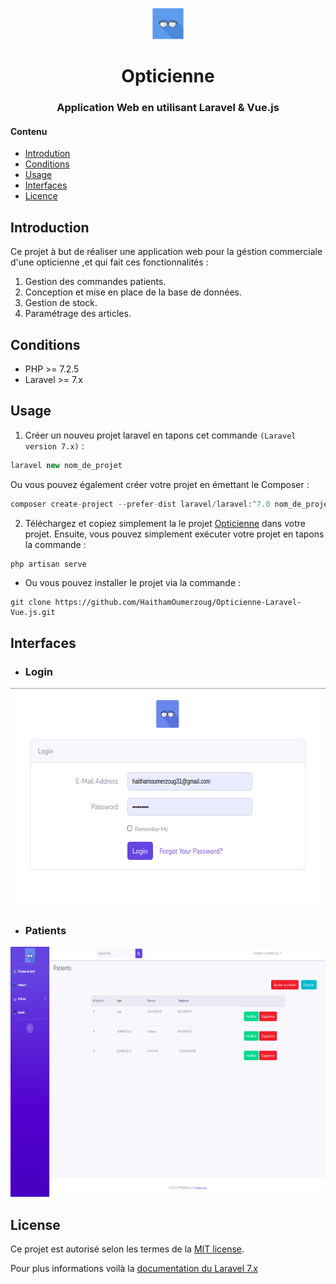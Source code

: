 <p align="center"><img alt="https://github.com/HaithamOumerzoug/Opticienne" src="public/Images/logo.png" href="" width="50" height="50"></p>

<p align="center">
<h1 align="center">Opticienne</h1>
<h3 align="center">Application Web en utilisant Laravel & Vue.js</h3>

#### Contenu
* [Introdution](#introduction)
* [Conditions](#conditions)
* [Usage](#usage)
* [Interfaces](#interfaces)
* [Licence](#licence)

## Introduction
Ce projet à but de réaliser une application web pour la géstion commerciale d'une opticienne ,et qui fait ces fonctionnalités :
1. Gestion des commandes patients.
1. Conception et mise en place de la base de données.
1. Gestion de stock.
1. Paramétrage des articles.

## Conditions 
- PHP  >= 7.2.5
- Laravel >= 7.x

## Usage
1. Créer un nouveu projet laravel en tapons cet commande `(Laravel version 7.x)` :
```php 
laravel new nom_de_projet
```
Ou vous pouvez également créer votre projet en émettant le Composer :
```php
composer create-project --prefer-dist laravel/laravel:^7.0 nom_de_projet
```
2. Téléchargez et copiez simplement la le projet [Opticienne](https://github.com/HaithamOumerzoug/Opticienne) dans votre projet.
Ensuite, vous pouvez simplement exécuter votre projet en tapons la commande :
```php 
php artisan serve
```
- Ou vous pouvez installer le projet via la commande :
```git
git clone https://github.com/HaithamOumerzoug/Opticienne-Laravel-Vue.js.git
```
## Interfaces
* ### Login
<p align="left">
  <img alt="" src="public/Images/Login.png" width="617" height="352">
</p>

* ### Patients
<p align="left">
  <img alt="" src="public/Images/Patient.png" width="700" height="400">
</p>




## License

Ce projet est autorisé selon les termes de la [MIT license](https://opensource.org/licenses/MIT).

Pour plus informations voilà la [documentation du Laravel 7.x](https://laravel.com/docs/7.x/)
